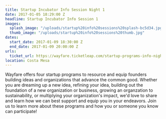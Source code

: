 ```yaml
---
title: Startup Incubator Info Session Night 1
date: 2017-01-05 18:29:00 Z
headline: Startup Incubator Info Session 1
images:
  splash_image: "/uploads/startup%20info%20sessions%20splash-bc5d34.jpg"
  thumb_image: "/uploads/startup%20info%20sessions%20thumb.jpg"
dates:
  start_date: 2017-01-09 18:30:00 Z
  end_date: 2017-01-09 20:00:00 Z
urls:
  ticket_url: https://wayfare.ticketleap.com/startup-programs-info-night/dates
location: Costa Mesa
---
```


Wayfare offers four startup programs to resource and equip founders building ideas and organizations that advance the common good. Whether you are dreaming up a new idea, refining your idea, building out the foundation of a new organization or business, growing an organzation to sustainability, or multiplying your organization's impact, we'd love to share and learn how we can best support and equip you in your endeavors. Join us to learn more about these programs and how you or someone you know can participate!